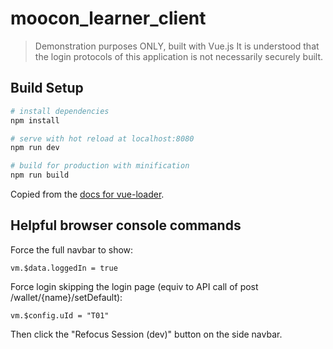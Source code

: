 # moocon_learner_client

> Demonstration purposes ONLY, built with Vue.js
> It is understood that the login protocols of this application is not necessarily securely built.

## Build Setup

``` bash
# install dependencies
npm install

# serve with hot reload at localhost:8080
npm run dev

# build for production with minification
npm run build
```

Copied from the [docs for vue-loader](http://vuejs.github.io/vue-loader).

## Helpful browser console commands

Force the full navbar to show:
```
vm.$data.loggedIn = true
```

Force login skipping the login page (equiv to API call of post /wallet/{name}/setDefault):
```
vm.$config.uId = "T01"
```
Then click the "Refocus Session (dev)" button on the side navbar.